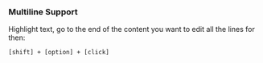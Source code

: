 ### Multiline Support

Highlight text, go to the end of the content you want to edit all the lines for then:

`[shift] + [option] + [click]`
